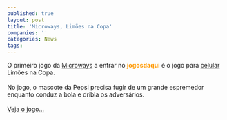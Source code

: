 ```yaml
---
published: true
layout: post
title: 'Microways, Limões na Copa'
companies: ''
categories: News
tags: 
---
```

O primeiro jogo da <a href="{{ site.baseurl }}/index.php?p=cl&amp;t=19&amp;idd=68">Microways</a>
 a entrar no <span style="font-weight: bold; color: rgb(255, 153, 0);">jogosdaqui</span> &eacute; o jogo para <a href="{{ site.baseurl }}/index.php?p=cl&amp;t=19&amp;idp=2">celular</a>
 Lim&otilde;es na Copa. <br /><br />No jogo, o mascote da Pepsi precisa fugir de um grande espremedor enquanto conduz a bola e dribla os advers&aacute;rios.<br /><br /><a href="{{ site.baseurl }}/index.php?p=c&amp;id=424">Veja o jogo...</a>

